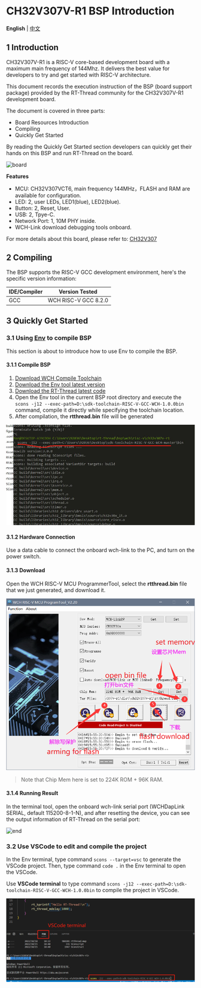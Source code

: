 # CH32V307V-R1 BSP Introduction

**English** | [中文](README_zh.md)

## 1 Introduction

CH32V307V-R1 is a RISC-V core-based development board with a maximum main frequency of 144Mhz. It delivers the best value for developers to try and get started with RISC-V architecture. 

This document records the execution instruction of the BSP (board support package) provided by the RT-Thread community for the CH32V307V-R1 development board.

The document is covered in three parts:

- Board Resources Introduction
- Compiling
- Quickly Get Started

By reading the Quickly Get Started section developers can quickly get their hands on this BSP and run RT-Thread on the board. 

![board](./figures/ch32v307.jpg)

**Features**

- MCU: CH32V307VCT6, main frequency 144MHz，FLASH and RAM are available for configuration.
- LED: 2, user LEDs, LED1(blue), LED2(blue).
- Button: 2, Reset, User.
- USB: 2, Tpye-C.
- Network Port: 1, 10M PHY inside.
- WCH-Link download debugging tools onboard.

For more details about this board, please refer to: [CH32V307](https://www.wch.cn/products/CH32V307.html)

## 2 Compiling

The BSP supports the RISC-V GCC development environment, here's the specific version information:

| IDE/Compiler | Version Tested       |
| ------------ | -------------------- |
| GCC          | WCH RISC-V GCC 8.2.0 |

## 3 Quickly Get Started

### 3.1 Using [Env](https://www.rt-thread.io/download.html?download=Env) to compile BSP

This section is about to introduce how to use Env to compile the BSP.

#### 3.1.1 Compile BSP

1. [Download WCH Compile Toolchain](https://github.com/NanjingQinheng/sdk-toolchain-RISC-V-GCC-WCH/releases)
2. [Download the Env tool latest version](https://github.com/RT-Thread/env-windows/releases)
3. [Download the RT-Thread latest code](https://github.com/RT-Thread/rt-thread/archive/refs/heads/master.zip)
4. Open the Env tool in the current BSP root directory and execute the `scons -j12 --exec-path=D:\sdk-toolchain-RISC-V-GCC-WCH-1.0.0bin` command, compile it directly while specifying the toolchain location. 
5. After compilation, the **rtthread.bin** file will be generated

![sconscompile](./figures/sconscompile.jpg)

#### 3.1.2 Hardware Connection

Use a data cable to connect the onboard wch-link to the PC, and turn on the power switch.

#### 3.1.3 Download

Open the WCH RISC-V MCU ProgrammerTool, select the **rtthread.bin** file  that we just generated, and download it.

![tool](./figures/tool.png)

> Note that Chip Mem here is set to 224K ROM + 96K RAM. 

#### 3.1.4 Running Result

In the terminal tool, open the onboard wch-link serial port (WCHDapLink SERIAL, default 115200-8-1-N), and after resetting the device, you can see the output information of RT-Thread on the serial port:

![end](./figures/end.png)


### 3.2 Use VSCode to edit and compile the project

In the Env terminal, type command `scons --target=vsc` to generate the VSCode project. Then, type command `code .` in the Env terminal to open the VSCode.

Use **VSCode terminal** to type command `scons -j12 --exec-path=D:\sdk-toolchain-RISC-V-GCC-WCH-1.0.0bin` to compile the project in VSCode.

![vscode-terminal](./figures/vscode-terminal.png)

<!-- ### 3.3 Import RT-Thread Studio Project

**CH32V307V-R1 is pending upgrade in Studio. It's not encouraged now to use Studio to compile this BSP.**

#### 3.3.1 Import

Open RT-Thread Studio and click: File-> Import:

![import](./figures/import.png)

Select "RT-Thread BSP Project into Workspace":

![windows](./figures/windows.png)

填写项目信息，Bsp 根目录为 \rt-thread\bsp\wch\risc-v\ch32v307v-r1 目录：

Fill in the project info, the BSP root directory is \rt-thread\bsp\wch\risc-v\ch32v307v-r1：

![config](./figures/config.png)


#### 3.3.2 Compilation Environment

工程导入后进行编译环境的设置，首先点击“打开构建设置”进入设置界面：

After the project is imported, set the compilation environment, click "Open Build Settings" to enter the setting interface:

![set](./figures/set.png)

将编译链路径复制到 Toolchain path 中：
Copy the compilation chain path into the Toolchain path:

![toolchain](./figures/toolchain.png)

Change Prefix: 

![prefix](./figures/prefix.png)

Set the tool:

![toolset](./figures/toolset.png)

#### 3.3.3 Compiling 

The result is shown as below:

![success](./figures/success.png -->
